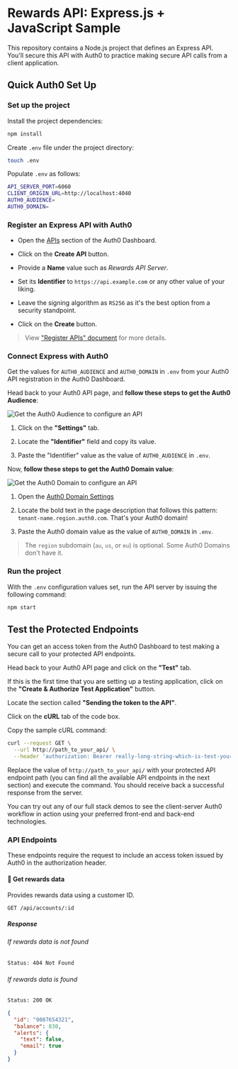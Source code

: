 # Rewards API: Express.js + JavaScript Sample

This repository contains a Node.js project that defines an Express API. You'll secure this API with Auth0 to practice making secure API calls from a client application.

## Quick Auth0 Set Up

### Set up the project

Install the project dependencies:

```bash
npm install
```

Create `.env` file under the project directory:

```bash
touch .env
```

Populate `.env` as follows:

```bash
API_SERVER_PORT=6060
CLIENT_ORIGIN_URL=http://localhost:4040
AUTH0_AUDIENCE=
AUTH0_DOMAIN=
```

### Register an Express API with Auth0

- Open the [APIs](https://manage.auth0.com/#/apis) section of the Auth0 Dashboard.

- Click on the **Create API** button.

- Provide a **Name** value such as _Rewards API Server_.

- Set its **Identifier** to `https://api.example.com` or any other value of your liking.

- Leave the signing algorithm as `RS256` as it's the best option from a security standpoint.

- Click on the **Create** button.

> View ["Register APIs" document](https://auth0.com/docs/get-started/set-up-apis) for more details.

### Connect Express with Auth0

Get the values for `AUTH0_AUDIENCE` and `AUTH0_DOMAIN` in `.env` from your Auth0 API registration in the Auth0 Dashboard.

Head back to your Auth0 API page, and **follow these steps to get the Auth0 Audience**:

![Get the Auth0 Audience to configure an API](https://images.ctfassets.net/23aumh6u8s0i/5QNK2SojATbHuWTHaDFHoI/7f6dde667cca2e04a93fbe96a7cdc7bf/api_audience.png)

1. Click on the **"Settings"** tab.

2. Locate the **"Identifier"** field and copy its value.

3. Paste the "Identifier" value as the value of `AUTH0_AUDIENCE` in `.env`.

Now, **follow these steps to get the Auth0 Domain value**:

![Get the Auth0 Domain to configure an API](https://images.ctfassets.net/23aumh6u8s0i/PnKFPlGUcKbYr5WT7KY5v/9a958d18d6b454b52344e0f8b7eb0e76/api_auth0_domain.png)

1. Open the [Auth0 Domain Settings](https://manage.auth0.com/#/tenant/custom_domains)

2. Locate the bold text in the page description that follows this pattern: `tenant-name.region.auth0.com`. That's your Auth0 domain!
   
3. Paste the Auth0 domain value as the value of `AUTH0_DOMAIN` in `.env`.

> The `region` subdomain (`au`, `us`, or `eu`) is optional. Some Auth0 Domains don't have it.

### Run the project

With the `.env` configuration values set, run the API server by issuing the following command:

```bash
npm start
```

## Test the Protected Endpoints

You can get an access token from the Auth0 Dashboard to test making a secure call to your protected API endpoints.

Head back to your Auth0 API page and click on the **"Test"** tab.

If this is the first time that you are setting up a testing application, click on the **"Create & Authorize Test Application"** button.

Locate the section called **"Sending the token to the API"**.

Click on the **cURL** tab of the code box.

Copy the sample cURL command:

```bash
curl --request GET \
  --url http://path_to_your_api/ \
  --header 'authorization: Bearer really-long-string-which-is-test-your-access-token'
```

Replace the value of `http://path_to_your_api/` with your protected API endpoint path (you can find all the available API endpoints in the next section) and execute the command. You should receive back a successful response from the server.

You can try out any of our full stack demos to see the client-server Auth0 workflow in action using your preferred front-end and back-end technologies.

### API Endpoints

These endpoints require the request to include an access token issued by Auth0 in the authorization header.

#### 🔐 Get rewards data

Provides rewards data using a customer ID.

```bash
GET /api/accounts/:id
```

##### Response

###### If rewards data is not found

```bash
Status: 404 Not Found
```

###### If rewards data is found

```bash
Status: 200 OK
```

```json
{
  "id": "9087654321",
  "balance": 830,
  "alerts": {
    "text": false,
    "email": true
  }
}
```

